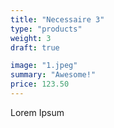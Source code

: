 ```yaml
---
title: "Necessaire 3"
type: "products"
weight: 3
draft: true

image: "1.jpeg"
summary: "Awesome!"
price: 123.50
---
```


Lorem Ipsum
